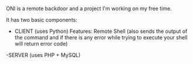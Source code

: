 ONI is a remote backdoor and a project I'm working on my free time.

It has two basic components:

- CLIENT (uses Python)
  Features: Remote Shell (also sends the output of the command and if there is any error while trying to execute your shell will return       error code)

-SERVER (uses PHP + MySQL)
